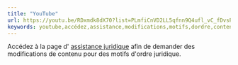 ```yaml
---
title: "YouTube"
url: https://youtu.be/RDxmdk8dX70?list=PLmfiCnVD2LL5qfnn9Q4ufl_vC_fDvsP3B
keywords: youtube,accédez,assistance,modifications,motifs,dordre,contenu,juridique,page,demander
---
```

Accédez à la page d\' [assistance juridique](https://www.google.com/support/legal/answer/3110420) afin de demander des modifications de contenu pour des motifs d\'ordre juridique.
